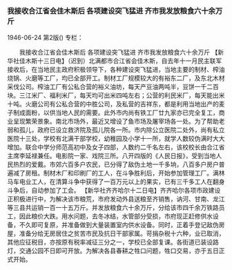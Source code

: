 ### 我接收合江省会佳木斯后  各项建设突飞猛进  齐市我发放粮食六十余万斤

1946-06-24
第2版()
专栏：

　　我接收合江省会佳木斯后
    各项建设突飞猛进
    齐市我发放粮食六十余万斤
    【新华社佳木斯十三日电】（迟到）北满都市合江省会佳木斯，自去年十一月民主联军接收后，在当地民主政府积极领导下，各种建设突飞猛进，当地主要的制材、榨油烧锅、火磨等工厂，均已全部开工。制材工厂规模较大的有裕东二厂，及东北木材采伐公司。榨油工厂有公私合营的裕义油坊，每天产豆油两吨半，豆饼一千二百块。三江米厂、福利米厂，每天均可出米四吨左右；公营的利民米厂，每天能出米十吨。火磨公司有公私合营的中胜公司，及私营的吉祥东，都是利用当地出产的麦子制成面粉，以供当地人民的需要。此外市内尚有铁工厂廿九家亦已完全复工，商业呈现繁荣景象。南北市场外，最近又增设了鱼市场及屠宰场各一处。为了帮助老弱和孤儿，政府已设立救济院及孤儿院各一所。市内除公立医院二处外，尚有私立医院十三处，学校有北满干部学校，幼稚园及小学十一所，就学人数较伪满时大大增加。联合中学分师范高初中及女子四部，人数约二千名左右，该校校长由合江省主席李延禄兼任。电影院一家、戏院三所。八开四版的《人民日报》，受到当地人民热烈的爱戴。市郊六百多户农民，已分得了敌伪土地一千多垧，八百多户房户普遍减了房租。制材木厂和印刷厂的工人，在斗争胜利后，开始参加管理工厂。满林马车电业工人，在清算斗争中获得了一百万元以上的果实，已有三千多工人在翻身斗争后，自动参加了工会。
    【新华社齐齐哈尔十二日电】齐齐哈尔各项市政建设正积极进行中，为解决该市粮荒，市府发动外县送粮至齐销售，讷河、甘南、龙江等三县共运销一百一十五万斤。并发放粮食六十余万斤，分给该市四千余万铁路员工，因此粮价大跌。用水问题，去冬冰结，水管部分受损，市府现正赶修供水设备，不久即可复原，并准备做到大量装置室内供水设备。同时，正着手登记敌伪房屋，准备分给无房居住之贫苦市民及抗日干部家属。苛捐杂税十六种，业已取消，其他应征税目，亦按原有税率减征三分之一，学校已全部复课。各街道已装设路灯，交通公园不日即可开放。为解决各县春耕之牲口问题，牲口交易，亦于五日正式开始。
